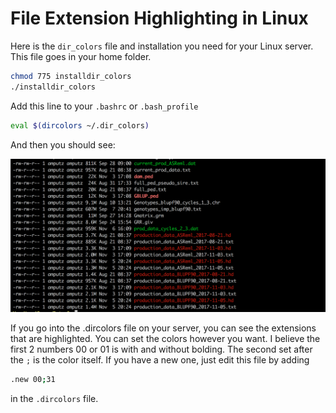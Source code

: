 # File Extension Highlighting in Linux

Here is the `dir_colors` file and installation you need for your Linux server. This file goes in your home folder. 

```bash
chmod 775 installdir_colors
./installdir_colors
```

Add this line to your `.bashrc` or `.bash_profile`

```bash
eval $(dircolors ~/.dir_colors)
```

And then you should see:

![](extension_highlighting.png)

If you go into the .dircolors file on your server, you can see the extensions that are highlighted. You can set the colors however you want. I believe the first 2 numbers 00 or 01 is with and without bolding. The second set after the `;` is the color itself. If you have a new one, just edit this file by adding

```bash
.new 00;31
```

in the `.dircolors` file. 

